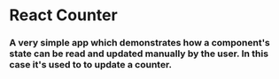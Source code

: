 # React Counter

### A very simple app which demonstrates how a component's state can be read and updated manually by the user. In this case it's used to to update a counter. 
